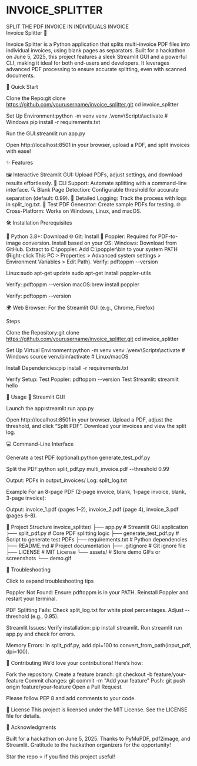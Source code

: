 # INVOICE_SPLITTER
SPLIT THE PDF INVOICE IN INDIVIDUALS  INVOICE  
Invoice Splitter 📄

Invoice Splitter is a Python application that splits multi-invoice PDF files into individual invoices, using blank pages as separators. Built for a hackathon on June 5, 2025, this project features a sleek Streamlit GUI and a powerful CLI, making it ideal for both end-users and developers. It leverages advanced PDF processing to ensure accurate splitting, even with scanned documents.


🚀 Quick Start

Clone the Repo:git clone https://github.com/yourusername/invoice_splitter.git
cd invoice_splitter


Set Up Environment:python -m venv venv
.\venv\Scripts\activate  # Windows
pip install -r requirements.txt


Run the GUI:streamlit run app.py

Open http://localhost:8501 in your browser, upload a PDF, and split invoices with ease!


✨ Features

🖼️ Interactive Streamlit GUI: Upload PDFs, adjust settings, and download results effortlessly.
📜 CLI Support: Automate splitting with a command-line interface.
🔍 Blank Page Detection: Configurable threshold for accurate separation (default: 0.99).
📝 Detailed Logging: Track the process with logs in split_log.txt.
🧪 Test PDF Generator: Create sample PDFs for testing.
🌐 Cross-Platform: Works on Windows, Linux, and macOS.


🛠️ Installation
Prerequisites

🐍 Python 3.8+: Download
🌐 Git: Install
📄 Poppler: Required for PDF-to-image conversion. Install based on your OS:
Windows:
Download from GitHub.
Extract to C:\poppler.
Add C:\poppler\bin to your system PATH (Right-click This PC > Properties > Advanced system settings > Environment Variables > Edit Path).
Verify: pdftoppm --version


Linux:sudo apt-get update
sudo apt-get install poppler-utils

Verify: pdftoppm --version
macOS:brew install poppler

Verify: pdftoppm --version


🌍 Web Browser: For the Streamlit GUI (e.g., Chrome, Firefox)

Steps

Clone the Repository:git clone https://github.com/yourusername/invoice_splitter.git
cd invoice_splitter


Set Up Virtual Environment:python -m venv venv
.\venv\Scripts\activate  # Windows
source venv/bin/activate  # Linux/macOS


Install Dependencies:pip install -r requirements.txt


Verify Setup:
Test Poppler: pdftoppm --version
Test Streamlit: streamlit hello




📖 Usage
🌟 Streamlit GUI

Launch the app:streamlit run app.py


Open http://localhost:8501 in your browser.
Upload a PDF, adjust the threshold, and click “Split PDF”.
Download your invoices and view the split log.

💻 Command-Line Interface

Generate a test PDF (optional):python generate_test_pdf.py


Split the PDF:python split_pdf.py multi_invoice.pdf --threshold 0.99


Output: PDFs in output_invoices/
Log: split_log.txt



Example
For an 8-page PDF (2-page invoice, blank, 1-page invoice, blank, 3-page invoice):

Output: invoice_1.pdf (pages 1–2), invoice_2.pdf (page 4), invoice_3.pdf (pages 6–8).


📁 Project Structure
invoice_splitter/
├── app.py              # Streamlit GUI application
├── split_pdf.py        # Core PDF splitting logic
├── generate_test_pdf.py # Script to generate test PDFs
├── requirements.txt    # Python dependencies
├── README.md           # Project documentation
├── .gitignore          # Git ignore file
├── LICENSE             # MIT License
└── assets/             # Store demo GIFs or screenshots
    └── demo.gif


🐛 Troubleshooting

Click to expand troubleshooting tips


Poppler Not Found:
Ensure pdftoppm is in your PATH.
Reinstall Poppler and restart your terminal.


PDF Splitting Fails:
Check split_log.txt for white pixel percentages.
Adjust --threshold (e.g., 0.95).


Streamlit Issues:
Verify installation: pip install streamlit.
Run streamlit run app.py and check for errors.


Memory Errors:
In split_pdf.py, add dpi=100 to convert_from_path(input_pdf, dpi=100).






🤝 Contributing
We’d love your contributions! Here’s how:

Fork the repository.
Create a feature branch: git checkout -b feature/your-feature
Commit changes: git commit -m "Add your feature"
Push: git push origin feature/your-feature
Open a Pull Request.

Please follow PEP 8 and add comments to your code.

📜 License
This project is licensed under the MIT License. See the LICENSE file for details.

🎉 Acknowledgments

Built for a hackathon on June 5, 2025.
Thanks to PyMuPDF, pdf2image, and Streamlit.
Gratitude to the hackathon organizers for the opportunity!


Star the repo ⭐ if you find this project useful!
